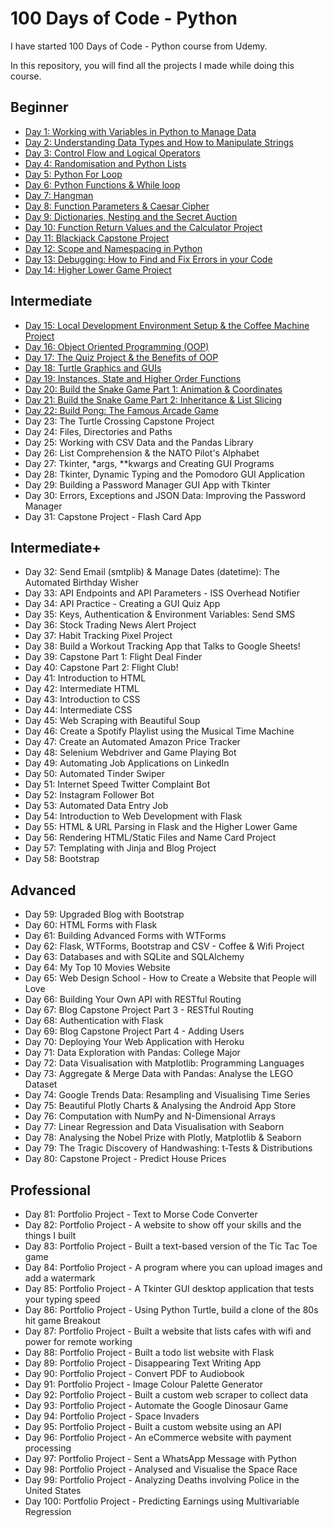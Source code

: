 # 100 Days of Code - Python

I have started 100 Days of Code - Python course from Udemy. 

In this repository, you will find all the projects I made while doing this course.

## Beginner

-    [Day 1: Working with Variables in Python to Manage Data](https://github.com/dsNikhilds/Python/tree/main/Day%201)
-    [Day 2: Understanding Data Types and How to Manipulate Strings](https://github.com/dsNikhilds/Python/tree/main/Day%202)
-    [Day 3: Control Flow and Logical Operators](https://github.com/dsNikhilds/Python/tree/main/Day%203)
-    [Day 4: Randomisation and Python Lists](https://github.com/dsNikhilds/Python/tree/main/Day%204)
-    [Day 5: Python For Loop](https://github.com/dsNikhilds/Python/tree/main/Day%205)
-    [Day 6: Python Functions & While loop](https://github.com/dsNikhilds/Python/tree/main/Day%206)
-    [Day 7: Hangman](https://github.com/dsNikhilds/Python/tree/main/Day%207)
-    [Day 8: Function Parameters & Caesar Cipher](https://github.com/dsNikhilds/Python/tree/main/Day%208)
-    [Day 9: Dictionaries, Nesting and the Secret Auction](https://github.com/dsNikhilds/Python/tree/main/Day%209)
-    [Day 10: Function Return Values and the Calculator Project](https://github.com/dsNikhilds/Python/tree/main/Day%2010)
-    [Day 11: Blackjack Capstone Project](https://github.com/dsNikhilds/Python/tree/main/Day11)
-    [Day 12: Scope and Namespacing in Python](https://github.com/dsNikhilds/Python/tree/main/Day12)
-    [Day 13: Debugging: How to Find and Fix Errors in your Code](https://github.com/dsNikhilds/Python/tree/main/Day13)
-    [Day 14: Higher Lower Game Project](https://github.com/dsNikhilds/Python/tree/main/Day14)

## Intermediate

-    [Day 15: Local Development Environment Setup & the Coffee Machine Project](https://github.com/dsNikhilds/Python/tree/main/Day15)
-    [Day 16: Object Oriented Programming (OOP)](https://github.com/dsNikhilds/Python/tree/main/Day16)
-    [Day 17: The Quiz Project & the Benefits of OOP](https://github.com/dsNikhilds/Python/tree/main/Day17)
-    [Day 18: Turtle Graphics and GUIs](https://github.com/dsNikhilds/Python/tree/main/Day18)
-    [Day 19: Instances, State and Higher Order Functions](https://github.com/dsNikhilds/Python/tree/main/Day19)
-    [Day 20: Build the Snake Game Part 1: Animation & Coordinates](https://github.com/dsNikhilds/Python/tree/main/Day20)
-    [Day 21: Build the Snake Game Part 2: Inheritance & List Slicing](https://github.com/dsNikhilds/Python/tree/main/Day21)
-    [Day 22: Build Pong: The Famous Arcade Game](https://github.com/dsNikhilds/Python/tree/main/Day22)
-    Day 23: The Turtle Crossing Capstone Project
-    Day 24: Files, Directories and Paths
-    Day 25: Working with CSV Data and the Pandas Library
-    Day 26: List Comprehension & the NATO Pilot's Alphabet
-    Day 27: Tkinter, *args, **kwargs and Creating GUI Programs
-    Day 28: Tkinter, Dynamic Typing and the Pomodoro GUI Application
-    Day 29: Building a Password Manager GUI App with Tkinter
-    Day 30: Errors, Exceptions and JSON Data: Improving the Password Manager
-    Day 31: Capstone Project - Flash Card App

## Intermediate+

-    Day 32: Send Email (smtplib) & Manage Dates (datetime): The Automated Birthday Wisher
-    Day 33: API Endpoints and API Parameters - ISS Overhead Notifier
-    Day 34: API Practice - Creating a GUI Quiz App
-    Day 35: Keys, Authentication & Environment Variables: Send SMS
-    Day 36: Stock Trading News Alert Project
-    Day 37: Habit Tracking Pixel Project
-    Day 38: Build a Workout Tracking App that Talks to Google Sheets!
-    Day 39: Capstone Part 1: Flight Deal Finder
-    Day 40: Capstone Part 2: Flight Club!
-    Day 41: Introduction to HTML
-    Day 42: Intermediate HTML
-    Day 43: Introduction to CSS
-    Day 44: Intermediate CSS
-    Day 45: Web Scraping with Beautiful Soup
-    Day 46: Create a Spotify Playlist using the Musical Time Machine
-    Day 47: Create an Automated Amazon Price Tracker
-    Day 48: Selenium Webdriver and Game Playing Bot
-    Day 49: Automating Job Applications on LinkedIn
-    Day 50: Automated Tinder Swiper
-    Day 51: Internet Speed Twitter Complaint Bot
-    Day 52: Instagram Follower Bot
-    Day 53: Automated Data Entry Job
-    Day 54: Introduction to Web Development with Flask
-    Day 55: HTML & URL Parsing in Flask and the Higher Lower Game
-    Day 56: Rendering HTML/Static Files and Name Card Project
-    Day 57: Templating with Jinja and Blog Project
-    Day 58: Bootstrap

## Advanced

-    Day 59: Upgraded Blog with Bootstrap
-    Day 60: HTML Forms with Flask
-    Day 61: Building Advanced Forms with WTForms
-    Day 62: Flask, WTForms, Bootstrap and CSV - Coffee & Wifi Project
-    Day 63: Databases and with SQLite and SQLAlchemy
-    Day 64: My Top 10 Movies Website
-    Day 65: Web Design School - How to Create a Website that People will Love
-    Day 66: Building Your Own API with RESTful Routing
-    Day 67: Blog Capstone Project Part 3 - RESTful Routing
-    Day 68: Authentication with Flask
-    Day 69: Blog Capstone Project Part 4 - Adding Users
-    Day 70: Deploying Your Web Application with Heroku
-    Day 71: Data Exploration with Pandas: College Major
-    Day 72: Data Visualisation with Matplotlib: Programming Languages
-    Day 73: Aggregate & Merge Data with Pandas: Analyse the LEGO Dataset
-    Day 74: Google Trends Data: Resampling and Visualising Time Series
-    Day 75: Beautiful Plotly Charts & Analysing the Android App Store
-    Day 76: Computation with NumPy and N-Dimensional Arrays
-    Day 77: Linear Regression and Data Visualisation with Seaborn
-    Day 78: Analysing the Nobel Prize with Plotly, Matplotlib & Seaborn
-    Day 79: The Tragic Discovery of Handwashing: t-Tests & Distributions
-    Day 80: Capstone Project - Predict House Prices

## Professional

-    Day 81: Portfolio Project - Text to Morse Code Converter
-    Day 82: Portfolio Project - A website to show off your skills and the things I built
-    Day 83: Portfolio Project - Built a text-based version of the Tic Tac Toe game
-    Day 84: Portfolio Project - A program where you can upload images and add a watermark
-    Day 85: Portfolio Project - A Tkinter GUI desktop application that tests your typing speed
-    Day 86: Portfolio Project - Using Python Turtle, build a clone of the 80s hit game Breakout
-    Day 87: Portfolio Project - Built a website that lists cafes with wifi and power for remote working
-    Day 88: Portfolio Project - Built a todo list website with Flask
-    Day 89: Portfolio Project - Disappearing Text Writing App
-    Day 90: Portfolio Project - Convert PDF to Audiobook
-    Day 91: Portfolio Project - Image Colour Palette Generator
-    Day 92: Portfolio Project - Built a custom web scraper to collect data
-    Day 93: Portfolio Project - Automate the Google Dinosaur Game
-    Day 94: Portfolio Project - Space Invaders
-    Day 95: Portfolio Project - Built a custom website using an API
-    Day 96: Portfolio Project - An eCommerce website with payment processing
-    Day 97: Portfolio Project - Sent a WhatsApp Message with Python
-    Day 98: Portfolio Project - Analysed and Visualise the Space Race
-    Day 99: Portfolio Project - Analyzing Deaths involving Police in the United States
-    Day 100: Portfolio Project - Predicting Earnings using Multivariable Regression
